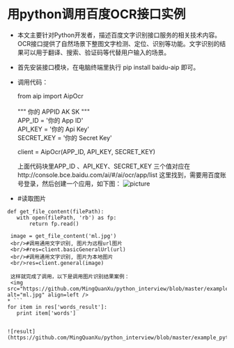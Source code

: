 # 用python调用百度OCR接口实例

* 本文主要针对Python开发者，描述百度文字识别接口服务的相关技术内容。
  OCR接口提供了自然场景下整图文字检测、定位、识别等功能。文字识别的结果可以用于翻译、搜索、验证码等代替用户输入的场景。
  
* 首先安装接口模块，在电脑终端里执行 pip install baidu-aip 即可。

* 调用代码：

  from aip import AipOcr  
  <br/>""" 你的 APPID AK SK """
  <br/>APP_ID = '你的 App ID'
  <br/>API_KEY = '你的 Api Key'
  <br/>SECRET_KEY = '你的 Secret Key'

  client = AipOcr(APP_ID, API_KEY, SECRET_KEY)

  上面代码块里APP_ID 、API_KEY、SECRET_KEY 三个值对应在http://console.bce.baidu.com/ai/#/ai/ocr/app/list 这里找到，需要用百度账号登录，然后创建一个应用，如下图：
  ![picture](https://github.com/MingQuanXu/python_interview/blob/master/example_python/ocr.jpg)

* #读取图片 
 ```
 def get_file_content(filePath):
    with open(filePath, 'rb') as fp:
        return fp.read()

  image = get_file_content('ml.jpg')
  <br/>#调用通用文字识别, 图片为远程url图片
  <br/>#res=client.basicGeneralUrl(url)
  <br/>#调用通用文字识别, 图片为本地图片 
  <br/>res=client.general(image)
  
  这样就完成了调用，以下是调用图片识别结果案例：
  <img src="https://github.com/MingQuanXu/python_interview/blob/master/example_python/ml.jpg" alt="ml.jpg" align=left />
* ```
for item in res['words_result']:
    print item['words']
	

![result](https://github.com/MingQuanXu/python_interview/blob/master/example_python/result.jpg)